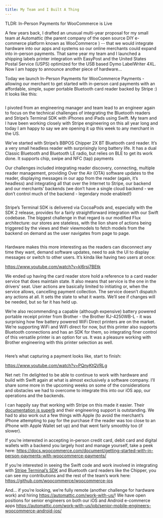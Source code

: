 ```yaml
---
title: My Team and I Built A Thing
---
```

TLDR: In-Person Payments for WooCommerce is Live

A few years back, I drafted an unusual multi-year proposal for my small team at Automattic (the parent company of the open source DIY e-commerce platform known as WooCommerce ) -- that we would integrate hardware into our apps and systems so our online merchants could expand into in-person payments. That same year my team and I launched a shipping labels printer integration with EasyPost and the United States Postal Service (USPS) optimized for the USB based Dymo LabelWriter 4XL. Now I am happy to announce another piece of hardware...

Today we launch In-Person Payments for WooCommerce Payments - allowing our merchant to get started with in-person card payments with an affordable, simple, super portable Bluetooth card reader backed by Stripe :) It looks like this:

<img src="https://allendotblog.files.wordpress.com/2021/10/woo_in_person_payments_system.jpg?w=1024" alt="" class="wp-image-1840" />

I pivoted from an engineering manager and team lead to an engineer again to focus on the technical challenges of integrating the Bluetooth readers and Stripe’s Terminal SDK with iPhones and iPads using Swift. My team and I have been working closely with Stripe engineering on this all year long and today I am happy to say we are opening it up this week to any merchant in the US.

We’ve started with Stripe’s BBPOS Chipper 2X BT Bluetooth card reader. It’s a very small headless reader with surprisingly long battery life. It has a dual Classic Bluetooth and Bluetooth LE radio, but relies on BLE to get its work done. It supports chip, swipe and NFC (tap) payments

Our challenges included integrating reader discovery, connecting, multiple reader management, providing Over the Air (OTA) software updates to the reader, displaying messages in our app from the reader (again, it’s headless) and integrating all that over the Internet to Stripe, our backend and our merchants’ backends (we don’t have a single cloud backend - we don’t control much of the backend - legendary mode enabled!)

<img src="https://allendotblog.files.wordpress.com/2021/10/scanning_for_reader.png?w=1024" alt="" class="wp-image-1841" />

Stripe’s Terminal SDK is delivered via CocoaPods and, especially with the SDK 2 release, provides for a fairly straightforward integration with our Swift codebase. The biggest challenge in that regard is our modified Flux architecture: our stores are stateless, with the lion share of actions being triggered by the views and their viewmodels to fetch models from the backend on demand as the user navigates from page to page.

<img src="https://allendotblog.files.wordpress.com/2021/10/manage_card_reader.png?w=1024" alt="" class="wp-image-1842" />

Hardware makes this more interesting as the readers can disconnect any time they want, demand software updates, need to ask the UI to display messages or switch to other users. It’s kinda like having two users at once:

https://www.youtube.com/watch?v=kl6rsi7BEtk

We ended up having the card reader store hold a reference to a card reader service that does maintain state. It also means that service is the one in the drivers’ seat. User actions are basically limited to initiating or, when the service allows, cancelling payment collection. The service doesn’t dispatch any actions at all. It sets the state to what it wants. We’ll see if changes will be needed, but so far it has held up.

We’re also recommending a capable (although expensive) battery powered portable receipt printer from Brother - the Brother RJ-4250WB-L - it was surprising how few battery powered WiFi Direct printers are on the market. We’re supporting WiFi and WiFi direct for now, but this printer also supports Bluetooth connections and has an SDK for them, so integrating finer control of this versatile printer is an option for us. It was a pleasure working with Brother engineering with this printer selection as well.</p>

<img src="https://allendotblog.files.wordpress.com/2021/10/printed_receipt.jpg?w=768" alt="" class="wp-image-1844" />

Here’s what capturing a payment looks like, start to finish:

https://www.youtube.com/watch?v=PQnyKtQVRLg

Net net: I’m delighted to be able to continue to work with hardware and build with Swift again at what is almost exclusively a software company. I’ll share some more in the upcoming weeks on some of the considerations and obstacles we had to overcome to integrate this into our iOS app, our operations and the backends.

I can happily say that working with Stripe on this made it easier. Their <a href="https://stripe.com/docs/terminal">documentation is superb</a> and their engineering support is outstanding. We had to also work out a few things with Apple (to avoid the merchant’s iPhone attempting to pay for the purchase if the reader was too close to an iPhone with Apple Wallet set up) and that went fairly smoothly too (if slower).

If you’re interested in accepting in-person credit card, debit card and digital wallets with a backend you largely host and manage yourself, take a peek here: <a href="https://docs.woocommerce.com/document/getting-started-with-in-person-payments-with-woocommerce-payments/">https://docs.woocommerce.com/document/getting-started-with-in-person-payments-with-woocommerce-payments/</a>

If you’re interested in seeing the Swift code and work involved in integrating with <a href="https://stripe.com/docs/terminal/sdk/ios">Stripe Terminal’s SDK</a> and Bluetooth card readers like the Chipper, you can see my contributions and the rest of the team’s work here: <a href="https://github.com/woocommerce/woocommerce-ios">https://github.com/woocommerce/woocommerce-ios</a>

And... if you’re looking, we’re fully remote (another challenge for hardware work) and hiring <a href="https://automattic.com/work-with-us/">https://automattic.com/work-with-us/</a>! We have open positions for senior engineers on both our iOS and Android e-commerce apps <a href="https://automattic.com/work-with-us/job/senior-mobile-engineers-woocommerce-android-ios/">https://automattic.com/work-with-us/job/senior-mobile-engineers-woocommerce-android-ios/</a>
<!-- /wp:paragraph -->
